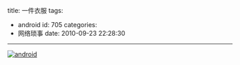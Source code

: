 title: 一件衣服
tags:
  - android
id: 705
categories:
  - 网络琐事
date: 2010-09-23 22:28:30
---

[![](http://blog.liuyixi.com/wp-content/uploads/2010/09/QQ截图未命名.jpg "android")](http://blog.liuyixi.com/wp-content/uploads/2010/09/QQ截图未命名.jpg)